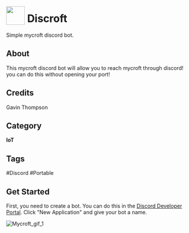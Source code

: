 # <img src="https://raw.githack.com/FortAwesome/Font-Awesome/master/svgs/solid/rss.svg" card_color="#00FF00" width="50" height="50" style="vertical-align:bottom"/> Discroft
Simple mycroft discord bot.

## About
This mycroft discord bot will allow you to reach mycroft through discord! you can do this without opening your port!

## Credits
Gavin Thompson

## Category
**IoT**

## Tags
#Discord
#Portable

## Get Started

First, you need to create a bot. You can do this in the [Discord Developer Portal](https://discord.com/developers/applications). Click "New Application" and give your bot a name. 

![Mycroft_gif_1](https://user-images.githubusercontent.com/80983612/173093969-2fa17a71-08dd-4e80-bfbb-192541044637.gif)
